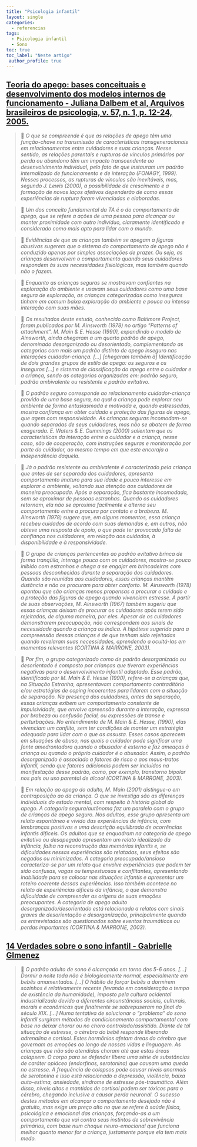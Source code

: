 ```yaml
---
title: "Psicologia infantil"
layout: single
categories:
  - referencias
tags:
  - Psicologia infantil
  - Sono
toc: true
toc_label: "Neste artigo"
 author_profile: true
---
```


## [Teoria do apego: bases conceituais e desenvolvimento dos modelos internos de funcionamento - Juliana Dalbem et al, Arquivos brasileiros de psicologia, v. 57, n. 1, p. 12-24, 2005.](http://pepsic.bvsalud.org/pdf/arbp/v57n1/v57n1a03.pdf)

>💬 *O que se compreende é que as relações de apego têm uma função-chave na transmissão de características transgeneracionais em relacionamentos entre cuidadores e suas crianças. Nesse sentido, as relações parentais e rupturas de vínculos primários por perda ou abandono têm um impacto transcendente ao desenvolvimento individual, pelo fato de que instauram um padrão internalizado de funcionamento e de interação (FONAGY, 1999). Nesses processos, as rupturas de vínculos são inevitáveis, mas, segundo J. Lewis (2000), a possibilidade de crescimento e a formação de novos laços afetivos dependerão de como essas experiências de ruptura foram vivenciadas e elaboradas.*

> 💬 *Um dos conceito fundamental da TA é o do comportamento de apego, que se refere a ações de uma pessoa para alcançar ou manter proximidade com outro indivíduo, claramente identificado e considerado como mais apto para lidar com o mundo.*

>💬 *Evidências de que as crianças também se apegam a figuras abusivas sugerem que o sistema do comportamento de apego não é conduzido apenas por simples associações de prazer. Ou seja, as crianças desenvolvem o comportamento quando seus cuidadores respondem às suas necessidades fisiológicas, mas também quando não o fazem.*

>💬 *Enquanto as crianças seguras se mostravam confiantes na exploração do ambiente e usavam seus cuidadores como uma base segura de exploração, as crianças categorizadas como inseguras tinham em comum baixa exploração do ambiente e pouca ou intensa interação com suas mães.*

>💬 *Os resultados deste estudo, conhecido como Baltimore Project, foram publicados por M. Ainsworth (1978) no artigo "Patterns of attachment". M. Main & E. Hesse (1990), expandindo o modelo de Ainsworth, ainda chegaram a um quarto padrão de apego, denominado desorganizado ou desorientado, complementando as categorias com mais um padrão distinto de apego inseguro nas interações cuidador-criança. […] [chegaram também à] Identificação de dois grandes grupos de estilo de apego: os seguros e os inseguros […] e sistema de classificação do apego entre o cuidador e a criança, sendo as categorias organizadas em: padrão seguro, padrão ambivalente ou resistente e padrão evitativo.*

>💬 *O padrão seguro corresponde ao relacionamento cuidador-criança provido de uma base segura, na qual a criança pode explorar seu ambiente de forma entusiasmada e motivada e, quando estressadas, mostra confiança em obter cuidado e proteção das figuras de apego, que agem com responsividade. As crianças seguras incomodam-se quando separadas de seus cuidadores, mas não se abatem de forma exagerada.  E. Waters & E. Cummings (2000) salientam que as características da interação entre o cuidador e a criança, nesse caso, são de cooperação, com instruções  seguras e monitoração por parte do cuidador, ao mesmo tempo em que este encoraja a independência daquela.*

>💬 *Já o padrão resistente ou ambivalente é caracterizado pela criança que antes de ser separada dos cuidadores, apresenta comportamento imaturo para sua idade e pouco interesse em explorar o ambiente, voltando sua atenção aos cuidadores de maneira preocupada. Após a separação, fica bastante incomodada, sem se aproximar de pessoas estranhas. Quando os cuidadores retornam, ela não se aproxima facilmente e alterna seu comportamento entre a procura por contato e a brabeza. M. Ainsworth (1978) sugere que, em alguns momentos, essa criança recebeu cuidados de acordo com suas demandas e, em outros, não obteve uma resposta de apoio, o que pode ter provocado falta de confiança nos cuidadores, em relação aos cuidados, à disponibilidade e à responsividade.*

> 💬 *O grupo de crianças pertencentes ao padrão evitativo brinca de forma tranqüila, interage pouco com os cuidadores, mostra-se pouco inibido com estranhos e chega a se engajar em brincadeiras com pessoas desconhecidas durante a separação dos cuidadores. Quando são reunidas aos cuidadores, essas crianças mantêm distância e não os procuram para obter conforto. M. Ainsworth (1978) apontou que são crianças menos propensas a procurar o cuidado e a proteção das figuras de apego quando vivenciam estresse. A partir de suas observações, M. Ainsworth (1967) também sugeriu que essas crianças deixam de procurar os cuidadores após terem sido rejeitadas, de alguma maneira, por eles. Apesar de os cuidadores demonstrarem preocupação, não correspondem aos sinais de necessidade quando a criança os indica. A hipótese sugerida para a compreensão dessas crianças é de que tenham sido rejeitadas quando revelaram suas necessidades, aprendendo a ocultá-las em momentos relevantes (CORTINA & MARRONE, 2003).*

>💬 *Por fim, o grupo categorizado como de padrão desorganizado ou desorientado é composto por crianças que tiveram experiências negativas para o desenvolvimento infantil adaptado. Esse padrão, identificado por M. Main & E. Hesse (1990), refere-se a crianças que, na Situação Estranha, apresentavam comportamento contraditório e/ou estratégias de coping incoerentes para lidarem com a situação de separação. Na presença dos cuidadores, antes da separação, essas crianças exibem um comportamento constante de impulsividade, que envolve apreensão durante a interação, expressa por brabeza ou confusão facial, ou expressões de transe e perturbações. No entendimento de M. Main & E. Hesse, (1990), elas vivenciam um conflito, sem ter condições de manter um estratégia adequada para lidar com o que as assusta. Esses casos aparecem em situações de abuso, nas quais o cuidador pode significar uma fonte amedrontadora quando o abusador é externo e faz ameaças à criança ou quando o próprio cuidador é o abusador. Assim, o padrão desorganizado é associado a fatores de risco e aos maus-tratos infantil, sendo que fatores adicionais podem ser incluídos na manifestação desse padrão, como, por exemplo, transtorno bipolar nos pais ou uso parental de álcool (CORTINA & MARRONE, 2003).*

>💬 *Em relação ao apego do adulto, M. Main (2001) distingue-o em contraposição ao da criança. O que se investiga são as diferenças individuais do estado mental, com respeito à história global do apego. A categoria segura/autônoma faz um paralelo com o grupo de crianças de apego seguro. Nos adultos, esse grupo apresenta um relato espontâneo e vívido das experiências de infância, com lembranças positivas e uma descrição equilibrada de ocorrências infantis difíceis. Os adultos que se enquadram na categoria de apego evitativo ou desapegado apresentam um relato idealizado da infância, falha na reconstrução das memórias infantis e, se dificuldades nessas experiências são relatadas, seus efeitos são negados ou minimizados. A categoria preocupado/ansioso caracteriza-se por um relato que envolve experiências que podem ter sido confusas, vagas ou tempestuosas e conflitantes, apresentando inabilidade para se colocar nas situações infantis e apresentar um roteiro coerente dessas experiências. Isso também acontece no relato de experiências difíceis da infância, o que demonstra dificuldade de compreender as origens de suas emoções preocupantes. A categoria de apego adulto desorganizado/desorientado está relacionada a relatos com sinais graves de desorientação e desorganização, principalmente quando os entrevistados são questionados sobre eventos traumáticos ou perdas importantes (CORTINA & MARRONE, 2003).*


## [14 Verdades sobre o sono infantil - Gabrielle GImenez](https://gabriellegimenez.com/2018/07/31/14-verdades-sobre-o-sono-infantil-sono-do-bebe/)

> 💬 *O padrão adulto de sono é alcançado em torno dos 5-6 anos. […] Dormir a noite toda não é biologicamente normal, especialmente em bebês amamentados. […] O hábito de forçar bebês a dormirem sozinhos é relativamente recente (levando em consideração o tempo de existência da humanidade), imposto pela cultura ocidental industrializada devido a diferentes circunstâncias sociais, culturais, morais e econômicas que finalmente se sobrepuseram no final do século XIX. […] Numa tentativa de solucionar o “problema” do sono infantil surgiram métodos de condicionamento comportamental com base no deixar chorar ou no choro controlado/assistido. Diante de tal situação de estresse, o cérebro do bebê responde liberando adrenalina e cortisol. Estes hormônios afetam áreas do cérebro que governam as emoções ao longo de nossas vidas e linguagem. As crianças que não são atendidas choram até que estas áreas colapsem. O corpo para se defender libera uma série de substâncias de caráter opiáceo (endorfinas, serotonina) que causam uma queda no estresse. A frequência de colapsos pode causar níveis anormais de serotonina e isso está relacionado a depressão, violência, baixa auto-estima, ansiedade, síndrome de estresse pós-traumático. Além disso, níveis altos e mantidos de cortisol podem ser tóxicos para o cérebro, chegando inclusive a causar perda neuronal. O sucesso destes métodos em alcançar o comportamento desejado não é gratuito, mas exige um preço alto no que se refere à saúde física, psicológica e emocional das crianças, forçando-as a um comportamento que vai contra seus instintos de sobrevivência primários, com base num choque neuro-emocional que funciona melhor quanto menor for a criança, justamente porque ela tem mais medo.*